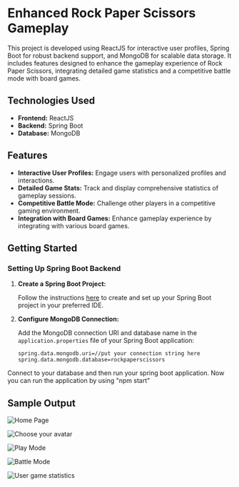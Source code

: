 # Enhanced Rock Paper Scissors Gameplay

This project is developed using ReactJS for interactive user profiles, Spring Boot for robust backend support, and MongoDB for scalable data storage. It includes features designed to enhance the gameplay experience of Rock Paper Scissors, integrating detailed game statistics and a competitive battle mode with board games.

## Technologies Used

- **Frontend:** ReactJS
- **Backend:** Spring Boot
- **Database:** MongoDB

## Features

- **Interactive User Profiles:** Engage users with personalized profiles and interactions.
- **Detailed Game Stats:** Track and display comprehensive statistics of gameplay sessions.
- **Competitive Battle Mode:** Challenge other players in a competitive gaming environment.
- **Integration with Board Games:** Enhance gameplay experience by integrating with various board games.

## Getting Started

### Setting Up Spring Boot Backend

1. **Create a Spring Boot Project:**

   Follow the instructions [here](https://www.geeksforgeeks.org/how-to-create-and-setup-spring-boot-project-in-eclipse-ide/) to create and set up your Spring Boot project in your preferred IDE.

2. **Configure MongoDB Connection:**

   Add the MongoDB connection URI and database name in the `application.properties` file of your Spring Boot application:

   ```properties
   spring.data.mongodb.uri=//put your connection string here
   spring.data.mongodb.database=rockpaperscissors

Connect to your database and then run your spring boot application.
Now you can run the application by using "npm start"
## Sample Output

![Home Page](https://github.com/Harshitaa-G-A/Enhanced-Rock-Paper-Scissors-Gameplay/assets/146211436/772c1935-97b0-4fe9-aae0-bdc97139dd69.png)

![Choose your avatar](https://github.com/Harshitaa-G-A/Enhanced-Rock-Paper-Scissors-Gameplay/assets/146211436/9b6d596b-33e1-46c7-8b3b-be798eca9d97.png)

![Play Mode](https://github.com/Harshitaa-G-A/Enhanced-Rock-Paper-Scissors-Gameplay/assets/146211436/79cc3184-7fa3-4da7-a607-b3eaa7a98fbe.png)

![Battle Mode](https://github.com/Harshitaa-G-A/Enhanced-Rock-Paper-Scissors-Gameplay/assets/146211436/a71f5558-0967-4693-a0cd-d783d872d1eb.png)

![User game statistics](https://github.com/Harshitaa-G-A/Enhanced-Rock-Paper-Scissors-Gameplay/assets/146211436/e041612b-6766-438e-9363-5c6836c05489.png)


